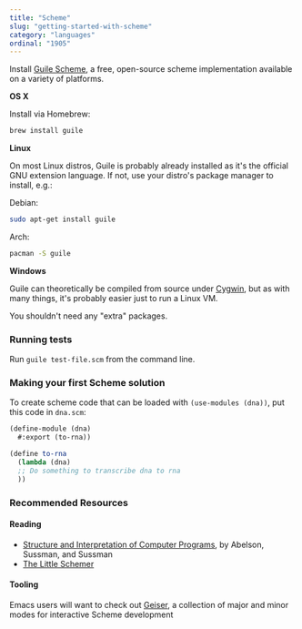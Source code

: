 ```yaml
---
title: "Scheme"
slug: "getting-started-with-scheme"
category: "languages"
ordinal: "1905"
---
```


Install [Guile Scheme][1], a free, open-source scheme implementation available on a variety of platforms.

**OS X**

Install via Homebrew:

```bash
brew install guile
```

**Linux**

On most Linux distros, Guile is probably already installed as it's the official
GNU extension language. If not, use your distro's package manager to install, e.g.:

Debian:
```bash
sudo apt-get install guile
```

Arch:
```bash
pacman -S guile
```

**Windows**

Guile can theoretically be compiled from source under [Cygwin][2], but as with
many things, it's probably easier just to run a Linux VM.

You shouldn't need any "extra" packages.

### Running tests

Run `guile test-file.scm` from the command line.

### Making your first Scheme solution

To create scheme code that can be loaded with `(use-modules (dna))`,
put this code in `dna.scm`:

```scheme
(define-module (dna)
  #:export (to-rna))

(define to-rna
  (lambda (dna)
  ;; Do something to transcribe dna to rna
  ))
```
### Recommended Resources

#### Reading

* [Structure and Interpretation of Computer Programs][3], by Abelson, Sussman, and Sussman
* [The Little Schemer][4]

#### Tooling

Emacs users will want to check out [Geiser][5], a collection of major and minor modes for interactive Scheme development



[1]: http://www.gnu.org/software/guile/
[2]: https://www.cygwin.com/
[3]: http://mitpress.mit.edu/sicp/
[4]: http://mitpress.mit.edu/books/little-schemer
[5]: http://www.nongnu.org/geiser/

